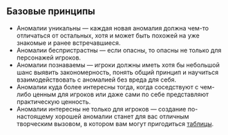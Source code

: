## Базовые принципы

- Аномалии уникальны — каждая новая аномалия должна чем-то отличаться от остальных, хотя и может быть похожей на уже знакомые и ранее встречавшиеся.
- Аномалии беспристрастны — если опасны, то опасны не только для персонажей игроков.
- Аномалии познаваемы — игроки должны иметь хотя бы небольшой шанс выявить закономерность, понять общий принцип и научиться взаимодействовать с аномалией без вреда для себя.
- Аномалии куда более интересны тогда, когда соседствуют с чем-либо ценным для игроков или даже сами по себе представляют практическую ценность.
- Аномалии интересны не только для игроков — создание по-настоящему хорошей аномалии станет для вас отличным творческим вызовом, в котором вам могут пригодиться [таблицы](anomalies_construction.md).